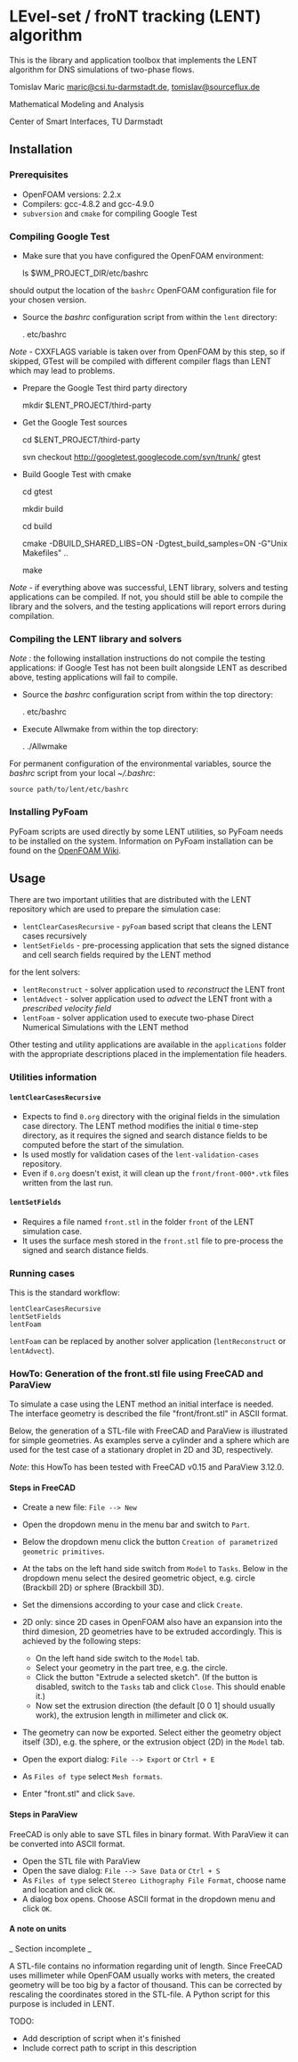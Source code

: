 # LEvel-set / froNT tracking (LENT) algorithm 

This is the library and application toolbox that implements the LENT algorithm for DNS simulations of two-phase flows. 

Tomislav Maric maric@csi.tu-darmstadt.de, tomislav@sourceflux.de

Mathematical Modeling and Analysis

Center of Smart Interfaces, TU Darmstadt

## Installation 

### Prerequisites

* OpenFOAM versions: 2.2.x  
* Compilers: gcc-4.8.2 and gcc-4.9.0
* `subversion` and `cmake` for compiling Google Test 

### Compiling Google Test

* Make sure that you have configured the OpenFOAM environment:

    ls $WM_PROJECT_DIR/etc/bashrc

should output the location of the `bashrc` OpenFOAM configuration file for your chosen version.  

* Source the *bashrc* configuration script from within the `lent` directory:

    . etc/bashrc

*Note* - CXXFLAGS variable is taken over from OpenFOAM by this step, so if skipped, GTest will be compiled with different compiler flags than LENT which may lead to problems.

* Prepare the Google Test third party directory 

    mkdir $LENT_PROJECT/third-party

* Get the Google Test sources 

    cd $LENT_PROJECT/third-party

    svn checkout http://googletest.googlecode.com/svn/trunk/ gtest

* Build Google Test with cmake 

    cd gtest

    mkdir build

    cd build 

    cmake -DBUILD_SHARED_LIBS=ON -Dgtest_build_samples=ON -G"Unix Makefiles" ..

    make


*Note* - if everything above was successful, LENT library, solvers and testing applications can be compiled. If not, you should still be able to compile the library and the solvers, and the testing applications will report errors during compilation.

### Compiling the LENT library and solvers 

*Note* : the following installation instructions do not compile the testing applications: if Google Test has not been built alongside LENT as described above, testing applications will fail to compile. 

* Source the *bashrc* configuration script from within the top directory:

    . etc/bashrc

* Execute Allwmake from within the top directory:

    . ./Allwmake

For permanent configuration of the environmental variables, source the *bashrc* script from your local *~/.bashrc*: 

    source path/to/lent/etc/bashrc

### Installing PyFoam 

PyFoam scripts are used directly by some LENT utilities, so PyFoam needs to be installed on the system. Information on PyFoam installation can be found on the [OpenFOAM Wiki](http://openfoamwiki.net/index.php/Contrib/PyFoam). 

## Usage

There are two important utilities that are distributed with the LENT repository which are used to prepare the simulation case:  

* `lentClearCasesRecursive` - `pyFoam` based script that cleans the LENT cases recursively
* `lentSetFields` - pre-processing application that sets the signed distance and cell search fields required by the LENT method

for the lent solvers:

* `lentReconstruct` - solver application used to *reconstruct* the LENT front 
* `lentAdvect` - solver application used to *advect* the LENT front with a *prescribed velocity field*
* `lentFoam` - solver application used to execute two-phase Direct Numerical Simulations with the LENT method

Other testing and utility applications are available in the `applications` folder with the appropriate descriptions placed in the implementation file headers. 

### Utilities information 

#### `lentClearCasesRecursive` 

* Expects to find `0.org` directory with the original fields in the simulation case directory. The LENT method modifies the initial `0` time-step directory, as it requires the signed and search distance fields to be computed before the start of the simulation. 
* Is used mostly for validation cases of the `lent-validation-cases` repository. 
* Even if `0.org` doesn't exist, it will clean up the `front/front-000*.vtk` files written from the last run. 

#### `lentSetFields` 

* Requires a file named `front.stl` in the folder `front` of the LENT simulation case. 
* It uses the surface mesh stored in the `front.stl` file to pre-process the signed and search distance fields. 


### Running cases

This is the standard workflow: 

    lentClearCasesRecursive
    lentSetFields
    lentFoam 

`lentFoam` can be replaced by another solver application (`lentReconstruct` or `lentAdvect`).

### HowTo: Generation of the front.stl file using FreeCAD and ParaView

To simulate a case using the LENT method an initial interface is
needed. The interface geometry is described the file "front/front.stl"
in ASCII format.

Below, the generation of a STL-file with FreeCAD and ParaView
is illustrated for simple geometries. As examples serve a cylinder and a sphere
which are used for the test case of a stationary droplet in 2D and 3D,
respectively.

_Note_: this HowTo has been tested with FreeCAD v0.15 and ParaView 3.12.0.

#### Steps in FreeCAD

* Create a new file: `File --> New`
* Open the dropdown menu in the menu bar and switch to `Part`.
* Below the dropdown menu click the button `Creation of parametrized
  geometric primitives`.
* At the tabs on the left hand side switch from `Model` to `Tasks`. Below in
  the dropdown menu select the desired geometric object, e.g. circle
  (Brackbill 2D) or sphere (Brackbill 3D).
* Set the dimensions according to your case and click `Create`.
* 2D only: since 2D cases in OpenFOAM also have an expansion into the
  third dimesion, 2D geometries have to be extruded accordingly. This is
  achieved by the following steps:

    * On the left hand side switch to the `Model` tab.
    * Select your geometry in the part tree, e.g. the circle.
    * Click the button "Extrude a selected sketch". (If the button is
      disabled, switch to the `Tasks` tab and click `Close`. This should
      enable it.)
    * Now set the extrusion direction (the default [0 0 1] should
      usually work), the extrusion length in millimeter and click `OK`.
* The geometry can now be exported. Select either the geometry object
  itself (3D), e.g. the sphere, or the extrusion object (2D) in the
  `Model` tab.
* Open the export dialog: `File --> Export` or `Ctrl + E`

* As `Files of type` select `Mesh formats`.
* Enter "front.stl" and click `Save`.

#### Steps in ParaView

FreeCAD is only able to save STL files in binary format. With ParaView
it can be converted into ASCII format.

* Open the STL file with ParaView
* Open the save dialog: `File --> Save Data` or `Ctrl + S`
* As `Files of type` select `Stereo Lithography File Format`, choose name
  and location and click `OK`.
* A dialog box opens. Choose ASCII format in the dropdown menu and click
  `OK`.

#### A note on units

_ Section incomplete _

A STL-file contains no information regarding unit of length. Since FreeCAD
uses millimeter while OpenFOAM usually works with meters, the created
geometry will be too big by a factor of thousand. This can be corrected
by rescaling the coordinates stored in the STL-file. A Python script for
this purpose is included in LENT.

TODO:

* Add description of script when it's finished
* Include correct path to script in this description
